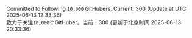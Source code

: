 Committed to Following `10,000` GitHubers. Current: <!-- FOLLOWING_COUNT -->300<!-- FOLLOWING_COUNT --> (Update at UTC <!-- LAST_UPDATED -->2025-06-13 12:33:36<!-- LAST_UPDATED -->)<br>
致力于关注`10,000`个GitHuber。当前：<!-- FOLLOWING_COUNT -->300<!-- FOLLOWING_COUNT --> (更新于北京时间 <!-- LAST_UPDATED_CST -->2025-06-13 20:33:36<!-- LAST_UPDATED_CST -->)
